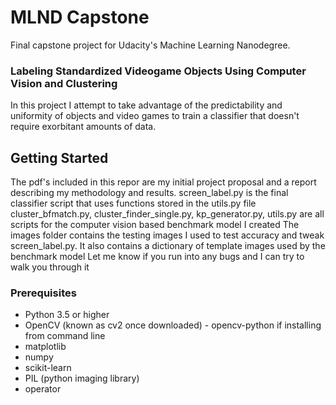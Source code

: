 # MLND Capstone

Final capstone project for Udacity's Machine Learning Nanodegree.

### Labeling Standardized Videogame Objects Using Computer Vision and Clustering

In this project I attempt to take advantage of the predictability and uniformity of objects and video games to train a classifier that doesn't require exorbitant amounts of data.

## Getting Started

The pdf's included in this repor are my initial project proposal and a report describing my methodology and results. 
screen_label.py is the final classifier script that uses functions stored in the utils.py file
cluster_bfmatch.py, cluster_finder_single.py, kp_generator.py, utils.py are all scripts for the computer vision based benchmark model I created
The images folder contains the testing images I used to test accuracy and tweak screen_label.py. It also contains a dictionary of template images used by the benchmark model
Let me know if you run into any bugs and I can try to walk you through it

### Prerequisites
* Python 3.5 or higher
* OpenCV (known as cv2 once downloaded) - opencv-python if installing from command line
* matplotlib
* numpy
* scikit-learn
* PIL (python imaging library)
* operator
